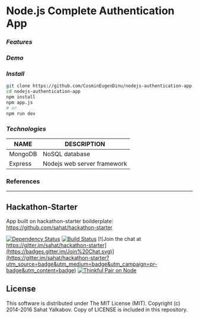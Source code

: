 # Node.js Complete Authentication App

### *Features*

### *Demo*

### *Install*
```bash
git clone https://github.com/CosminEugenDinu/nodejs-authentication-app.git
cd nodejs-authentication-app
npm install
npm app.js
# or
npm run dev
```

### *Technologies*

| NAME	       | DESCRIPTION |
|--------------|-------------|
| MongoDB	     | NoSQL database |
| Express	     | Nodejs web server framework |

### References

---------------------
## Hackathon-Starter

App built on hackathon-starter boilderplate: https://github.com/sahat/hackathon-starter


[![Dependency Status](https://david-dm.org/sahat/hackathon-starter/status.svg?style=flat)](https://david-dm.org/sahat/hackathon-starter) [![Build Status](https://travis-ci.org/sahat/hackathon-starter.svg?branch=master)](https://travis-ci.org/sahat/hackathon-starter) [![Join the chat at https://gitter.im/sahat/hackathon-starter](https://badges.gitter.im/Join%20Chat.svg)](https://gitter.im/sahat/hackathon-starter?utm_source=badge&utm_medium=badge&utm_campaign=pr-badge&utm_content=badge) [![Thinkful Pair on Node](https://tf-assets-staging.s3.amazonaws.com/badges/thinkful_repo_badge.svg)](http://start.thinkful.com/node/)


License
-------
This software is distributed under The MIT License (MIT).
Copyright (c) 2014-2016 Sahat Yalkabov.
Copy of LICENSE is included in this repository.
